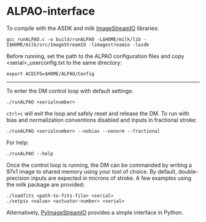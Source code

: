 # ALPAO-interface

To compile with the ASDK and milk [ImageStreamIO](https://github.com/milk-org/ImageStreamIO) libraries:
	
	gcc runALPAO.c -o build/runALPAO -L$HOME/milk/lib -I$HOME/milk/src/ImageStreamIO -limagestreamio -lasdk
	
Before running, set the path to the ALPAO configuration files and copy \<serial\>_userconfig.txt to the same directory:
	
	export ACECFG=$HOME/ALPAO/Config

------------------------

To enter the DM control loop with default settings:

	./runALPAO <serialnumber>

`ctrl+c` will exit the loop and safely reset and release the DM. To run with bias and normalization conventions disabled and inputs in fractional stroke:

	./runALPAO <serialnumber> --nobias --nonorm --fractional

For help:

	./runALPAO --help

Once the control loop is running, the DM can be commanded by writing a 97x1 image to shared memory using your tool of choice. By default, double-precision inputs are expected in microns of stroke. A few examples using the milk package are provided:

	./loadfits <path-to-fits-file> <serial>
	./setpix <value> <actuator-number> <serial>
	
Alternatively, [PyImageStreamIO](https://github.com/milk-org/pyImageStreamIO) provides a simple interface in Python.
